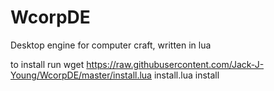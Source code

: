 # WcorpDE
Desktop engine for computer craft, written in lua

to install run
wget https://raw.githubusercontent.com/Jack-J-Young/WcorpDE/master/install.lua install.lua
install
